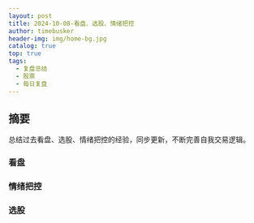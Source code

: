 ```yaml
---
layout: post
title: 2024-10-08-看盘、选股、情绪把控
author: timebusker
header-img: img/home-bg.jpg
catalog: true
top: true
tags:
  - 复盘总结
  - 股票
  - 每日复盘
---
```

## 摘要
总结过去看盘、选股、情绪把控的经验，同步更新，不断完善自我交易逻辑。

### 看盘





### 情绪把控




### 选股








